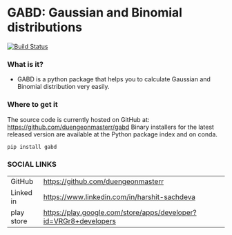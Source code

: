 # GABD: Gaussian and Binomial distributions

[![Build Status](https://travis-ci.org/joemccann/dillinger.svg?branch=master)]()

### What is it?
  - GABD is a python package that helps you to calculate Gaussian and Binomial distribution very easily. 
### Where to get it
The source code is currently hosted on GitHub at: https://github.com/duengeonmasterr/gabd
Binary installers for the latest released version are available at the Python package index and on conda.
 
```sh
pip install gabd
```

### SOCIAL LINKS

|  |  |
| ------ | ------ |
| GitHub | https://github.com/duengeonmasterr|
| Linked in | https://www.linkedin.com/in/harshit-sachdeva|
| play store | https://play.google.com/store/apps/developer?id=VRGr8+developers |


